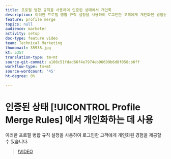 ```yaml
---
title: 프로필 병합 규칙을 사용하여 인증된 상태에서 개인화
description: 이러한 프로필 병합 규칙 설정을 사용하여 로그인한 고객에게 개인화된 경험을 제공할 수 있습니다.
feature: profile merge
topics: null
audience: marketer
activity: setup
doc-type: feature video
team: Technical Marketing
thumbnail: 35938.jpg
kt: 5357
translation-type: tm+mt
source-git-commit: a108c51fdad66f4e7974eb96609b6d8f058cb6ff
workflow-type: tm+mt
source-wordcount: '45'
ht-degree: 0%

---
```



# 인증된 상태 [!UICONTROL Profile Merge Rules] 에서 개인화하는 데 사용

이러한 프로필 병합 규칙 설정을 사용하여 로그인한 고객에게 개인화된 경험을 제공할 수 있습니다.

>[!VIDEO](https://video.tv.adobe.com/v/35938/?quality=12&learn=on)
